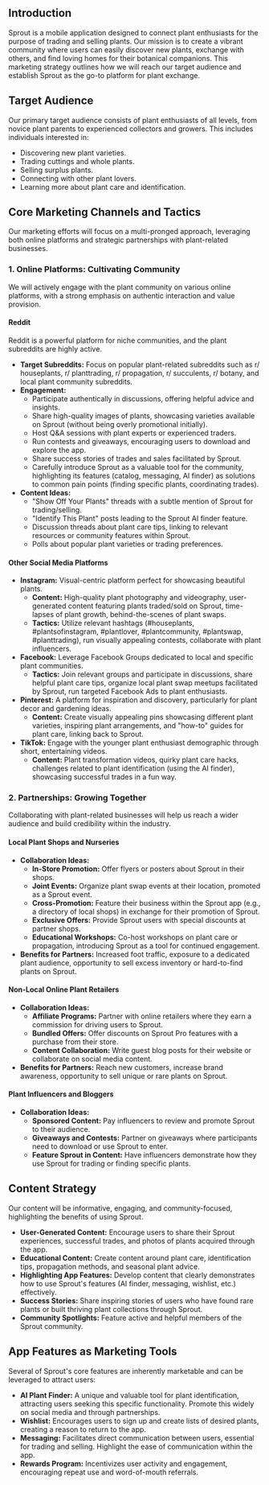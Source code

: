 ## Introduction

Sprout is a mobile application designed to connect plant enthusiasts for the purpose of trading and selling plants. Our mission is to create a vibrant community where users can easily discover new plants, exchange with others, and find loving homes for their botanical companions. This marketing strategy outlines how we will reach our target audience and establish Sprout as the go-to platform for plant exchange.

## Target Audience

Our primary target audience consists of plant enthusiasts of all levels, from novice plant parents to experienced collectors and growers. This includes individuals interested in:

*   Discovering new plant varieties.
*   Trading cuttings and whole plants.
*   Selling surplus plants.
*   Connecting with other plant lovers.
*   Learning more about plant care and identification.

## Core Marketing Channels and Tactics

Our marketing efforts will focus on a multi-pronged approach, leveraging both online platforms and strategic partnerships with plant-related businesses.

### 1. Online Platforms: Cultivating Community

We will actively engage with the plant community on various online platforms, with a strong emphasis on authentic interaction and value provision.

#### Reddit

Reddit is a powerful platform for niche communities, and the plant subreddits are highly active.

*   **Target Subreddits:** Focus on popular plant-related subreddits such as r/ houseplants, r/ planttrading, r/ propagation, r/ succulents, r/ botany, and local plant community subreddits.
*   **Engagement:**
    *   Participate authentically in discussions, offering helpful advice and insights.
    *   Share high-quality images of plants, showcasing varieties available on Sprout (without being overly promotional initially).
    *   Host Q&A sessions with plant experts or experienced traders.
    *   Run contests and giveaways, encouraging users to download and explore the app.
    *   Share success stories of trades and sales facilitated by Sprout.
    *   Carefully introduce Sprout as a valuable tool for the community, highlighting its features (catalog, messaging, AI finder) as solutions to common pain points (finding specific plants, coordinating trades).
*   **Content Ideas:**
    *   "Show Off Your Plants" threads with a subtle mention of Sprout for trading/selling.
    *   "Identify This Plant" posts leading to the Sprout AI finder feature.
    *   Discussion threads about plant care tips, linking to relevant resources or community features within Sprout.
    *   Polls about popular plant varieties or trading preferences.

#### Other Social Media Platforms

*   **Instagram:** Visual-centric platform perfect for showcasing beautiful plants.
    *   **Content:** High-quality plant photography and videography, user-generated content featuring plants traded/sold on Sprout, time-lapses of plant growth, behind-the-scenes of plant swaps.
    *   **Tactics:** Utilize relevant hashtags (#houseplants, #plantsofinstagram, #plantlover, #plantcommunity, #plantswap, #planttrading), run visually appealing contests, collaborate with plant influencers.
*   **Facebook:** Leverage Facebook Groups dedicated to local and specific plant communities.
    *   **Tactics:** Join relevant groups and participate in discussions, share helpful plant care tips, organize local plant swap meetups facilitated by Sprout, run targeted Facebook Ads to plant enthusiasts.
*   **Pinterest:** A platform for inspiration and discovery, particularly for plant decor and gardening ideas.
    *   **Content:** Create visually appealing pins showcasing different plant varieties, inspiring plant arrangements, and "how-to" guides for plant care, linking back to Sprout.
*   **TikTok:** Engage with the younger plant enthusiast demographic through short, entertaining videos.
    *   **Content:** Plant transformation videos, quirky plant care hacks, challenges related to plant identification (using the AI finder), showcasing successful trades in a fun way.

### 2. Partnerships: Growing Together

Collaborating with plant-related businesses will help us reach a wider audience and build credibility within the industry.

#### Local Plant Shops and Nurseries

*   **Collaboration Ideas:**
    *   **In-Store Promotion:** Offer flyers or posters about Sprout in their shops.
    *   **Joint Events:** Organize plant swap events at their location, promoted as a Sprout event.
    *   **Cross-Promotion:** Feature their business within the Sprout app (e.g., a directory of local shops) in exchange for their promotion of Sprout.
    *   **Exclusive Offers:** Provide Sprout users with special discounts at partner shops.
    *   **Educational Workshops:** Co-host workshops on plant care or propagation, introducing Sprout as a tool for continued engagement.
*   **Benefits for Partners:** Increased foot traffic, exposure to a dedicated plant audience, opportunity to sell excess inventory or hard-to-find plants on Sprout.

#### Non-Local Online Plant Retailers

*   **Collaboration Ideas:**
    *   **Affiliate Programs:** Partner with online retailers where they earn a commission for driving users to Sprout.
    *   **Bundled Offers:** Offer discounts on Sprout Pro features with a purchase from their store.
    *   **Content Collaboration:** Write guest blog posts for their website or collaborate on social media content.
*   **Benefits for Partners:** Reach new customers, increase brand awareness, opportunity to sell unique or rare plants on Sprout.

#### Plant Influencers and Bloggers

*   **Collaboration Ideas:**
    *   **Sponsored Content:** Pay influencers to review and promote Sprout to their audience.
    *   **Giveaways and Contests:** Partner on giveaways where participants need to download or use Sprout to enter.
    *   **Feature Sprout in Content:** Have influencers demonstrate how they use Sprout for trading or finding specific plants.

## Content Strategy

Our content will be informative, engaging, and community-focused, highlighting the benefits of using Sprout.

*   **User-Generated Content:** Encourage users to share their Sprout experiences, successful trades, and photos of plants acquired through the app.
*   **Educational Content:** Create content around plant care, identification tips, propagation methods, and seasonal plant advice.
*   **Highlighting App Features:** Develop content that clearly demonstrates how to use Sprout's features (AI finder, messaging, wishlist, etc.) effectively.
*   **Success Stories:** Share inspiring stories of users who have found rare plants or built thriving plant collections through Sprout.
*   **Community Spotlights:** Feature active and helpful members of the Sprout community.

## App Features as Marketing Tools

Several of Sprout's core features are inherently marketable and can be leveraged to attract users:

*   **AI Plant Finder:** A unique and valuable tool for plant identification, attracting users seeking this specific functionality. Promote this widely on social media and through partnerships.
*   **Wishlist:** Encourages users to sign up and create lists of desired plants, creating a reason to return to the app.
*   **Messaging:** Facilitates direct communication between users, essential for trading and selling. Highlight the ease of communication within the app.
*   **Rewards Program:** Incentivizes user activity and engagement, encouraging repeat use and word-of-mouth referrals.



